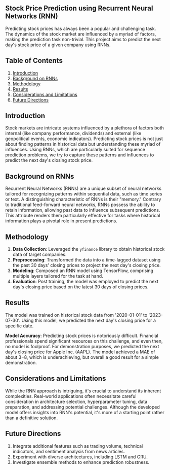## Stock Price Prediction using Recurrent Neural Networks (RNN)

Predicting stock prices has always been a popular and challenging task. The dynamics of the stock market are influenced by a myriad of factors, making the prediction task non-trivial. This project aims to predict the next day's stock price of a given company using RNNs.

## Table of Contents

1. [Introduction](#introduction)
2. [Background on RNNs](#background-on-rnns)
3. [Methodology](#methodology)
4. [Results](#results)
5. [Considerations and Limitations](#considerations-and-limitations)
6. [Future Directions](#future-directions)

## Introduction

Stock markets are intricate systems influenced by a plethora of factors both internal (like company performance, dividends) and external (like geopolitical events, economic indicators). Predicting stock prices is not just about finding patterns in historical data but understanding these myriad of influences. Using RNNs, which are particularly suited for sequence prediction problems, we try to capture these patterns and influences to predict the next day's closing stock price.

## Background on RNNs

Recurrent Neural Networks (RNNs) are a unique subset of neural networks tailored for recognizing patterns within sequential data, such as time series or text. A distinguishing characteristic of RNNs is their "memory." Contrary to traditional feed-forward neural networks, RNNs possess the ability to retain information, allowing past data to influence subsequent predictions. This attribute renders them particularly effective for tasks where historical information plays a pivotal role in present predictions.

## Methodology

1. **Data Collection**: Leveraged the `yfinance` library to obtain historical stock data of target companies.
2. **Preprocessing**: Transformed the data into a time-lagged dataset using the past 30 days' closing prices to project the next day's closing price.
3. **Modeling**: Composed an RNN model using TensorFlow, comprising multiple layers tailored for the task at hand.
4. **Evaluation**: Post training, the model was employed to predict the next day's closing price based on the latest 30 days of closing prices.

## Results

The model was trained on historical stock data from '2020-01-01' to '2023-07-30'. Using this model, we predicted the next day's closing price for a specific date.

**Model Accuracy**: Predicting stock prices is notoriously difficult. Financial professionals spend significant resources on this challenge, and even then, no model is foolproof. For demonstration purposes, we predicted the next day's closing price for Apple Inc. (AAPL). The model achieved a MAE of about $3-$8, which is underachieving, but overall a good result for a simple demonstration.

## Considerations and Limitations

While the RNN approach is intriguing, it's crucial to understand its inherent complexities. Real-world applications often necessitate careful consideration in architecture selection, hyperparameter tuning, data preparation, and addressing potential challenges. Although the developed model offers insights into RNN's potential, it's more of a starting point rather than a definitive solution.

## Future Directions

1. Integrate additional features such as trading volume, technical indicators, and sentiment analysis from news articles.
2. Experiment with diverse architectures, including LSTM and GRU.
3. Investigate ensemble methods to enhance prediction robustness.

